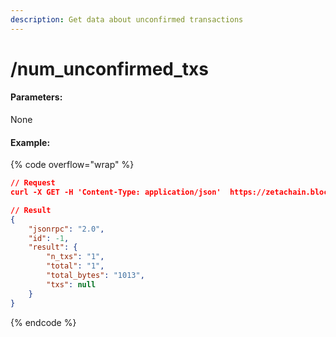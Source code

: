 ```yaml
---
description: Get data about unconfirmed transactions
---
```


# /num\_unconfirmed\_txs

#### **Parameters:**

None

#### Example:

{% code overflow="wrap" %}
```json
// Request
curl -X GET -H 'Content-Type: application/json'  https://zetachain.blockpi.network/rpc/v1/<your-api-key>/num_unconfirmed_txs

// Result
{
    "jsonrpc": "2.0",
    "id": -1,
    "result": {
        "n_txs": "1",
        "total": "1",
        "total_bytes": "1013",
        "txs": null
    }
}
```
{% endcode %}

